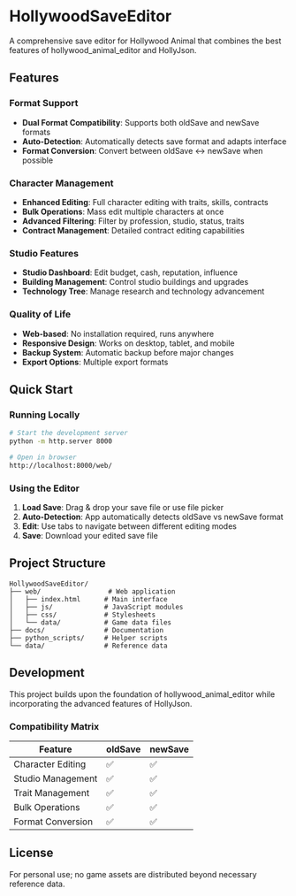 # HollywoodSaveEditor

A comprehensive save editor for Hollywood Animal that combines the best features of hollywood_animal_editor and HollyJson.

## Features

### Format Support
- **Dual Format Compatibility**: Supports both oldSave and newSave formats
- **Auto-Detection**: Automatically detects save format and adapts interface
- **Format Conversion**: Convert between oldSave ↔ newSave when possible

### Character Management
- **Enhanced Editing**: Full character editing with traits, skills, contracts
- **Bulk Operations**: Mass edit multiple characters at once
- **Advanced Filtering**: Filter by profession, studio, status, traits
- **Contract Management**: Detailed contract editing capabilities

### Studio Features
- **Studio Dashboard**: Edit budget, cash, reputation, influence
- **Building Management**: Control studio buildings and upgrades
- **Technology Tree**: Manage research and technology advancement

### Quality of Life
- **Web-based**: No installation required, runs anywhere
- **Responsive Design**: Works on desktop, tablet, and mobile
- **Backup System**: Automatic backup before major changes
- **Export Options**: Multiple export formats

## Quick Start

### Running Locally
```bash
# Start the development server
python -m http.server 8000

# Open in browser
http://localhost:8000/web/
```

### Using the Editor
1. **Load Save**: Drag & drop your save file or use file picker
2. **Auto-Detection**: App automatically detects oldSave vs newSave format
3. **Edit**: Use tabs to navigate between different editing modes
4. **Save**: Download your edited save file

## Project Structure
```
HollywoodSaveEditor/
├── web/                 # Web application
│   ├── index.html      # Main interface
│   ├── js/             # JavaScript modules
│   ├── css/            # Stylesheets
│   └── data/           # Game data files
├── docs/               # Documentation
├── python_scripts/     # Helper scripts
└── data/               # Reference data
```

## Development

This project builds upon the foundation of hollywood_animal_editor while incorporating the advanced features of HollyJson.

### Compatibility Matrix
| Feature | oldSave | newSave |
|---------|---------|---------|
| Character Editing | ✅ | ✅ |
| Studio Management | ✅ | ✅ |
| Trait Management | ✅ | ✅ |
| Bulk Operations | ✅ | ✅ |
| Format Conversion | ✅ | ✅ |

## License
For personal use; no game assets are distributed beyond necessary reference data.